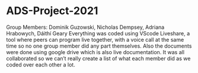# ADS-Project-2021

Group Members: Dominik Guzowski, Nicholas Dempsey, Adriana Hrabowych, Dáithí Geary
Everything was coded using VScode Liveshare, a tool where peers can program live together, with a voice call at the same time so no one group member did any part themselves. Also the documents were done using google drive which is also live documentation. It was all collaborated so we can’t really create a list of what each member did as we coded over each other a lot.

